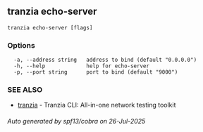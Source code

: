## tranzia echo-server



```
tranzia echo-server [flags]
```

### Options

```
  -a, --address string   address to bind (default "0.0.0.0")
  -h, --help             help for echo-server
  -p, --port string      port to bind (default "9000")
```

### SEE ALSO

* [tranzia](tranzia.md)	 - Tranzia CLI: All-in-one network testing toolkit

###### Auto generated by spf13/cobra on 26-Jul-2025

